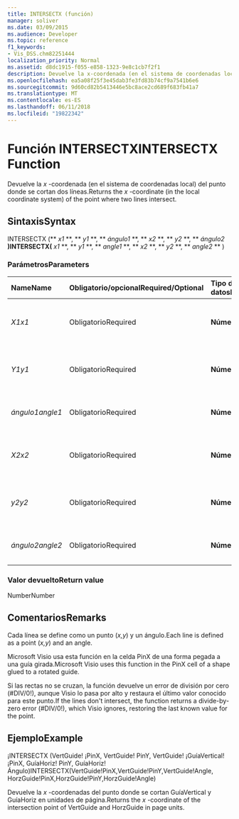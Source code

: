 ```yaml
---
title: INTERSECTX (función)
manager: soliver
ms.date: 03/09/2015
ms.audience: Developer
ms.topic: reference
f1_keywords:
- Vis_DSS.chm82251444
localization_priority: Normal
ms.assetid: d8dc1915-f055-e858-1323-9e8c1cb7f2f1
description: Devuelve la x-coordenada (en el sistema de coordenadas local) del punto donde se cortan dos líneas.
ms.openlocfilehash: ea5a08f25f3e45dab3fe3fd83b74cf9a7541b6e6
ms.sourcegitcommit: 9d60cd82b5413446e5bc8ace2cd689f683fb41a7
ms.translationtype: MT
ms.contentlocale: es-ES
ms.lasthandoff: 06/11/2018
ms.locfileid: "19822342"
---
```

# <a name="intersectx-function"></a><span data-ttu-id="f1ac8-103">Función INTERSECTX</span><span class="sxs-lookup"><span data-stu-id="f1ac8-103">INTERSECTX Function</span></span>

<span data-ttu-id="f1ac8-104">Devuelve la *x* -coordenada (en el sistema de coordenadas local) del punto donde se cortan dos líneas.</span><span class="sxs-lookup"><span data-stu-id="f1ac8-104">Returns the  *x*  -coordinate (in the local coordinate system) of the point where two lines intersect.</span></span> 
  
## <a name="syntax"></a><span data-ttu-id="f1ac8-105">Sintaxis</span><span class="sxs-lookup"><span data-stu-id="f1ac8-105">Syntax</span></span>

<span data-ttu-id="f1ac8-106">INTERSECTX (** *x1* **, ** *y1* **, ** *ángulo1* **, ** *x2* **, ** *y2* **, ** *ángulo2* **)</span><span class="sxs-lookup"><span data-stu-id="f1ac8-106">INTERSECTX(** *x1* **, ** *y1* **, ** *angle1* **, ** *x2* **, ** *y2* **, ** *angle2* ** )</span></span> 
  
### <a name="parameters"></a><span data-ttu-id="f1ac8-107">Parámetros</span><span class="sxs-lookup"><span data-stu-id="f1ac8-107">Parameters</span></span>

|<span data-ttu-id="f1ac8-108">**Name**</span><span class="sxs-lookup"><span data-stu-id="f1ac8-108">**Name**</span></span>|<span data-ttu-id="f1ac8-109">**Obligatorio/opcional**</span><span class="sxs-lookup"><span data-stu-id="f1ac8-109">**Required/Optional**</span></span>|<span data-ttu-id="f1ac8-110">**Tipo de datos**</span><span class="sxs-lookup"><span data-stu-id="f1ac8-110">**Data Type**</span></span>|<span data-ttu-id="f1ac8-111">**Descripción**</span><span class="sxs-lookup"><span data-stu-id="f1ac8-111">**Description**</span></span>|
|:-----|:-----|:-----|:-----|
| <span data-ttu-id="f1ac8-112">_X1_</span><span class="sxs-lookup"><span data-stu-id="f1ac8-112">_x1_</span></span> <br/> |<span data-ttu-id="f1ac8-113">Obligatorio</span><span class="sxs-lookup"><span data-stu-id="f1ac8-113">Required</span></span>  <br/> |<span data-ttu-id="f1ac8-114">**Número**</span><span class="sxs-lookup"><span data-stu-id="f1ac8-114">**Number**</span></span> <br/> |<span data-ttu-id="f1ac8-115">La _x_-coordenadas de un punto de la primera línea.</span><span class="sxs-lookup"><span data-stu-id="f1ac8-115">The  _x_-coordinate of a point on the first line.</span></span>  <br/> |
| <span data-ttu-id="f1ac8-116">_Y1_</span><span class="sxs-lookup"><span data-stu-id="f1ac8-116">_y1_</span></span> <br/> |<span data-ttu-id="f1ac8-117">Obligatorio</span><span class="sxs-lookup"><span data-stu-id="f1ac8-117">Required</span></span>  <br/> |<span data-ttu-id="f1ac8-118">**Número**</span><span class="sxs-lookup"><span data-stu-id="f1ac8-118">**Number**</span></span> <br/> |<span data-ttu-id="f1ac8-119">La _y_-coordenadas de un punto de la primera línea.</span><span class="sxs-lookup"><span data-stu-id="f1ac8-119">The  _y_-coordinate of a point on the first line.</span></span>  <br/> |
| <span data-ttu-id="f1ac8-120">_ángulo1_</span><span class="sxs-lookup"><span data-stu-id="f1ac8-120">_angle1_</span></span> <br/> |<span data-ttu-id="f1ac8-121">Obligatorio</span><span class="sxs-lookup"><span data-stu-id="f1ac8-121">Required</span></span>  <br/> |<span data-ttu-id="f1ac8-122">**Número**</span><span class="sxs-lookup"><span data-stu-id="f1ac8-122">**Number**</span></span> <br/> | <span data-ttu-id="f1ac8-123">Valor de la celda Angle de la primera recta.</span><span class="sxs-lookup"><span data-stu-id="f1ac8-123">The value of the Angle cell for the first line.</span></span>  <br/> |
| <span data-ttu-id="f1ac8-124">_X2_</span><span class="sxs-lookup"><span data-stu-id="f1ac8-124">_x2_</span></span> <br/> |<span data-ttu-id="f1ac8-125">Obligatorio</span><span class="sxs-lookup"><span data-stu-id="f1ac8-125">Required</span></span>  <br/> |<span data-ttu-id="f1ac8-126">**Número**</span><span class="sxs-lookup"><span data-stu-id="f1ac8-126">**Number**</span></span> <br/> |<span data-ttu-id="f1ac8-127">La _x_-coordenadas de un punto de la segunda recta.</span><span class="sxs-lookup"><span data-stu-id="f1ac8-127">The  _x_-coordinate of a point on the second line.</span></span>  <br/> |
| <span data-ttu-id="f1ac8-128">_y2_</span><span class="sxs-lookup"><span data-stu-id="f1ac8-128">_y2_</span></span> <br/> |<span data-ttu-id="f1ac8-129">Obligatorio</span><span class="sxs-lookup"><span data-stu-id="f1ac8-129">Required</span></span>  <br/> |<span data-ttu-id="f1ac8-130">**Número**</span><span class="sxs-lookup"><span data-stu-id="f1ac8-130">**Number**</span></span> <br/> |<span data-ttu-id="f1ac8-131">La _y_-coordenadas de un punto de la segunda recta.</span><span class="sxs-lookup"><span data-stu-id="f1ac8-131">The  _y_-coordinate of a point on the second line.</span></span>  <br/> |
| <span data-ttu-id="f1ac8-132">_ángulo2_</span><span class="sxs-lookup"><span data-stu-id="f1ac8-132">_angle2_</span></span> <br/> |<span data-ttu-id="f1ac8-133">Obligatorio</span><span class="sxs-lookup"><span data-stu-id="f1ac8-133">Required</span></span>  <br/> |<span data-ttu-id="f1ac8-134">**Número**</span><span class="sxs-lookup"><span data-stu-id="f1ac8-134">**Number**</span></span> <br/> |<span data-ttu-id="f1ac8-135">Valor de la celda Angle de la segunda recta.</span><span class="sxs-lookup"><span data-stu-id="f1ac8-135">The value of the Angle cell for the second line.</span></span>  <br/> |
   
### <a name="return-value"></a><span data-ttu-id="f1ac8-136">Valor devuelto</span><span class="sxs-lookup"><span data-stu-id="f1ac8-136">Return value</span></span>

<span data-ttu-id="f1ac8-137">Number</span><span class="sxs-lookup"><span data-stu-id="f1ac8-137">Number</span></span>
  
## <a name="remarks"></a><span data-ttu-id="f1ac8-138">Comentarios</span><span class="sxs-lookup"><span data-stu-id="f1ac8-138">Remarks</span></span>

<span data-ttu-id="f1ac8-139">Cada línea se define como un punto (*x,y*) y un ángulo.</span><span class="sxs-lookup"><span data-stu-id="f1ac8-139">Each line is defined as a point (*x,y*) and an angle.</span></span> 
  
<span data-ttu-id="f1ac8-140">Microsoft Visio usa esta función en la celda PinX de una forma pegada a una guía girada.</span><span class="sxs-lookup"><span data-stu-id="f1ac8-140">Microsoft Visio uses this function in the PinX cell of a shape glued to a rotated guide.</span></span> 
  
<span data-ttu-id="f1ac8-141">Si las rectas no se cruzan, la función devuelve un error de división por cero (#DIV/0!), aunque Visio lo pasa por alto y restaura el último valor conocido para este punto.</span><span class="sxs-lookup"><span data-stu-id="f1ac8-141">If the lines don't intersect, the function returns a divide-by-zero error (#DIV/0!), which Visio ignores, restoring the last known value for the point.</span></span> 
  
## <a name="example"></a><span data-ttu-id="f1ac8-142">Ejemplo</span><span class="sxs-lookup"><span data-stu-id="f1ac8-142">Example</span></span>

<span data-ttu-id="f1ac8-143">¡INTERSECTX (VertGuide! ¡PinX, VertGuide! PinY, VertGuide! ¡GuíaVertical! ¡PinX, GuíaHoriz! PinY, GuíaHoriz! Ángulo)</span><span class="sxs-lookup"><span data-stu-id="f1ac8-143">INTERSECTX(VertGuide!PinX,VertGuide!PinY,VertGuide!Angle, HorzGuide!PinX,HorzGuide!PinY,HorzGuide!Angle)</span></span> 
  
<span data-ttu-id="f1ac8-144">Devuelve la *x* -coordenadas del punto donde se cortan GuíaVertical y GuíaHoriz en unidades de página.</span><span class="sxs-lookup"><span data-stu-id="f1ac8-144">Returns the  *x*  -coordinate of the intersection point of VertGuide and HorzGuide in page units.</span></span> 
  

